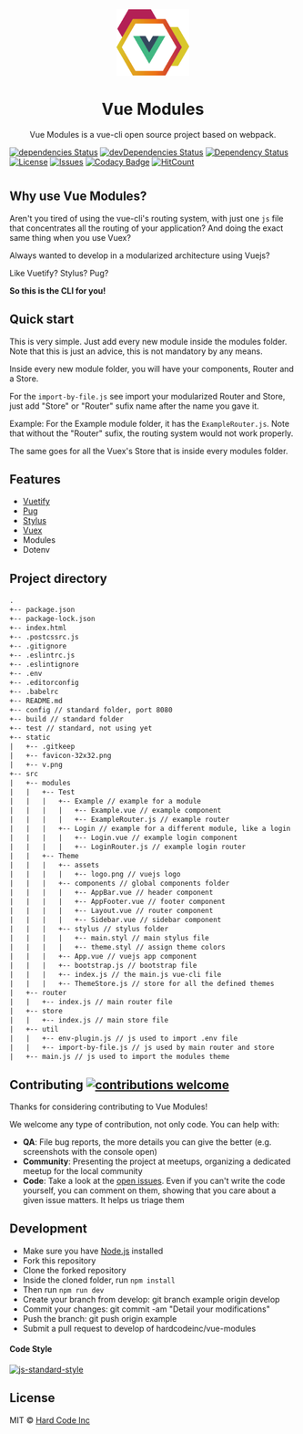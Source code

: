 <div align="center">
  <img src="static/logo.png" width="128px">
  <h1>Vue Modules</h1>
</div>

<p align="center">
  Vue Modules is a vue-cli open source project based on webpack.
</p>

[![dependencies Status](https://david-dm.org/guastallaigor/vue-modules/status.svg)](https://david-dm.org/guastallaigor/vue-modules)
[![devDependencies Status](https://david-dm.org/guastallaigor/vue-modules/dev-status.svg)](https://david-dm.org/guastallaigor/vue-modules?type=dev)
[![Dependency Status](https://dependencyci.com/github/guastallaigor/vue-modules/badge)](https://dependencyci.com/github/guastallaigor/vue-modules)
[![License](https://img.shields.io/badge/license-MIT-blue.svg)](https://raw.githubusercontent.com/guastallaigor/hare/master/LICENSE)
[![Issues](https://img.shields.io/github/issues/clarkdo/hare.svg)](https://github.com/guastallaigor/hare/issues)
[![Codacy Badge](https://api.codacy.com/project/badge/Grade/95486974aafb4663bfd6edc2d1fa7187)](https://www.codacy.com/app/guastallaigor/vue-modules?utm_source=github.com&amp;utm_medium=referral&amp;utm_content=guastallaigor/vue-modules&amp;utm_campaign=Badge_Grade)
[![HitCount](http://hits.dwyl.io/guastallaigor/vue-modules.svg)](http://hits.dwyl.io/guastallaigor/vue-modules)

#

## Why use Vue Modules?

Aren't you tired of using the vue-cli's routing system, with just one `js` file that concentrates all the routing of your application? And doing the exact same thing when you use Vuex?

Always wanted to develop in a modularized architecture using Vuejs?

Like Vuetify? Stylus? Pug?

**So this is the CLI for you!**

## Quick start

This is very simple. Just add every new module inside the modules folder. Note that this is just an advice, this is not mandatory by any means.

Inside every new module folder, you will have your components, Router and a Store.

For the `import-by-file.js` see import your modularized Router and Store, just add "Store" or "Router" sufix name after the name you gave it.

Example: For the Example module folder, it has the `ExampleRouter.js`. Note that without the "Router" sufix, the routing system would not work properly.

The same goes for all the Vuex's Store that is inside every modules folder.

## Features

* [Vuetify](https://vuetifyjs.com/)
* [Pug](https://pugjs.org/api/getting-started.html)
* [Stylus](http://stylus-lang.com/)
* [Vuex](https://vuex.vuejs.org/en/)
* Modules
* Dotenv

## Project directory

```
.
+-- package.json
+-- package-lock.json
+-- index.html
+-- .postcssrc.js
+-- .gitignore
+-- .eslintrc.js
+-- .eslintignore
+-- .env
+-- .editorconfig
+-- .babelrc
+-- README.md
+-- config // standard folder, port 8080
+-- build // standard folder
+-- test // standard, not using yet
+-- static
|   +-- .gitkeep
|   +-- favicon-32x32.png
|   +-- v.png
+-- src
|   +-- modules
|   |   +-- Test
|   |   |   +-- Example // example for a module
|   |   |   |   +-- Example.vue // example component
|   |   |   |   +-- ExampleRouter.js // example router
|   |   |   +-- Login // example for a different module, like a login
|   |   |   |   +-- Login.vue // example login component
|   |   |   |   +-- LoginRouter.js // example login router
|   |   +-- Theme
|   |   |   +-- assets
|   |   |   |   +-- logo.png // vuejs logo
|   |   |   +-- components // global components folder
|   |   |   |   +-- AppBar.vue // header component
|   |   |   |   +-- AppFooter.vue // footer component
|   |   |   |   +-- Layout.vue // router component
|   |   |   |   +-- Sidebar.vue // sidebar component
|   |   |   +-- stylus // stylus folder
|   |   |   |   +-- main.styl // main stylus file
|   |   |   |   +-- theme.styl // assign theme colors
|   |   |   +-- App.vue // vuejs app component
|   |   |   +-- bootstrap.js // bootstrap file
|   |   |   +-- index.js // the main.js vue-cli file
|   |   |   +-- ThemeStore.js // store for all the defined themes
|   +-- router
|   |   +-- index.js // main router file
|   +-- store
|   |   +-- index.js // main store file
|   +-- util
|   |   +-- env-plugin.js // js used to import .env file
|   |   +-- import-by-file.js // js used by main router and store
|   +-- main.js // js used to import the modules theme
```

## Contributing [![contributions welcome](https://img.shields.io/badge/contributions-welcome-brightgreen.svg?style=flat)](https://github.com/dwyl/esta/issues)

Thanks for considering contributing to Vue Modules!

We welcome any type of contribution, not only code. You can help with:
- **QA**: File bug reports, the more details you can give the better (e.g. screenshots with the console open)
- **Community**: Presenting the project at meetups, organizing a dedicated meetup for the local community
- **Code**: Take a look at the [open issues](https://github.com/hardcodeinc/vue-modules/issues). Even if you can't write the code yourself, you can comment on them, showing that you care about a given issue matters. It helps us triage them

## Development

* Make sure you have [Node.js](https://nodejs.org) installed
* Fork this repository
* Clone the forked repository
* Inside the cloned folder, run `npm install`
* Then run `npm run dev`
* Create your branch from develop: git branch example origin develop
* Commit your changes: git commit -am "Detail your modifications"
* Push the branch: git push origin example
* Submit a pull request to develop of hardcodeinc/vue-modules

#### Code Style
[![js-standard-style](https://cdn.rawgit.com/feross/standard/master/badge.svg)](https://github.com/feross/standard)

## License

MIT © [Hard Code Inc](https://github.com/hardcodeinc/vue-modules)
